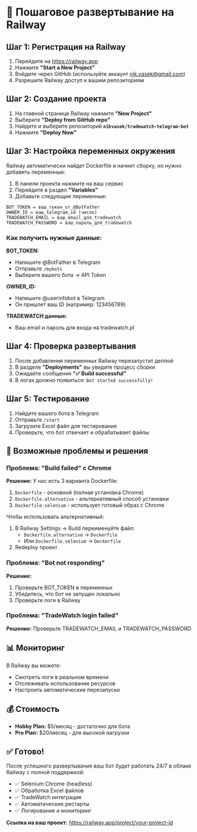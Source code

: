 # 🚀 Пошаговое развертывание на Railway

## Шаг 1: Регистрация на Railway

1. Перейдите на https://railway.app
2. Нажмите **"Start a New Project"**
3. Войдите через GitHub (используйте аккаунт nik.vasek@gmail.com)
4. Разрешите Railway доступ к вашим репозиториям

## Шаг 2: Создание проекта

1. На главной странице Railway нажмите **"New Project"**
2. Выберите **"Deploy from GitHub repo"**
3. Найдите и выберите репозиторий **`nikvasek/tradewatch-telegram-bot`**
4. Нажмите **"Deploy Now"**

## Шаг 3: Настройка переменных окружения

Railway автоматически найдет Dockerfile и начнет сборку, но нужно добавить переменные:

1. В панели проекта нажмите на ваш сервис
2. Перейдите в раздел **"Variables"** 
3. Добавьте следующие переменные:

```
BOT_TOKEN = ваш_токен_от_@BotFather
OWNER_ID = ваш_telegram_id (число)
TRADEWATCH_EMAIL = ваш_email_для_tradewatch
TRADEWATCH_PASSWORD = ваш_пароль_для_tradewatch
```

### Как получить нужные данные:

**BOT_TOKEN:**
- Напишите @BotFather в Telegram
- Отправьте `/mybots`
- Выберите вашего бота → API Token

**OWNER_ID:** 
- Напишите @userinfobot в Telegram
- Он пришлет ваш ID (например: 123456789)

**TRADEWATCH данные:**
- Ваш email и пароль для входа на tradewatch.pl

## Шаг 4: Проверка развертывания

1. После добавления переменных Railway перезапустит деплой
2. В разделе **"Deployments"** вы увидите процесс сборки
3. Ожидайте сообщения **"✅ Build successful"**
4. В логах должно появиться: `Bot started successfully!`

## Шаг 5: Тестирование

1. Найдите вашего бота в Telegram
2. Отправьте `/start`
3. Загрузите Excel файл для тестирования
4. Проверьте, что бот отвечает и обрабатывает файлы

## 🔧 Возможные проблемы и решения

### Проблема: "Build failed" с Chrome
**Решение:** У нас есть 3 варианта Dockerfile:
1. `Dockerfile` - основной (полная установка Chrome)
2. `Dockerfile.alternative` - альтернативный способ установки
3. `Dockerfile.selenium` - использует готовый образ с Chrome

Чтобы использовать альтернативный:
1. В Railway Settings → Build переименуйте файл:
   - `Dockerfile.alternative` → `Dockerfile` 
   - Или `Dockerfile.selenium` → `Dockerfile`
2. Redeploy проект

### Проблема: "Bot not responding"
**Решение:** 
1. Проверьте BOT_TOKEN в переменных
2. Убедитесь, что бот не запущен локально
3. Проверьте логи в Railway

### Проблема: "TradeWatch login failed"
**Решение:** Проверьте TRADEWATCH_EMAIL и TRADEWATCH_PASSWORD

## 📊 Мониторинг

В Railway вы можете:
- Смотреть логи в реальном времени
- Отслеживать использование ресурсов
- Настроить автоматические перезапуски

## 💰 Стоимость

- **Hobby Plan:** $5/месяц - достаточно для бота
- **Pro Plan:** $20/месяц - для высокой нагрузки

## ✅ Готово!

После успешного развертывания ваш бот будет работать 24/7 в облаке Railway с полной поддержкой:
- ✅ Selenium Chrome (headless)
- ✅ Обработка Excel файлов  
- ✅ TradeWatch интеграция
- ✅ Автоматические рестарты
- ✅ Логирование и мониторинг

**Ссылка на ваш проект:** https://railway.app/project/your-project-id
